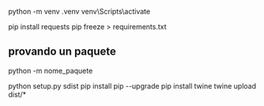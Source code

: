 python -m venv .venv
venv\Scripts\activate

pip install requests
pip freeze > requirements.txt

## provando un paquete
python -m nome_paquete

python setup.py sdist
pip install pip --upgrade
pip install twine
twine upload dist/*



